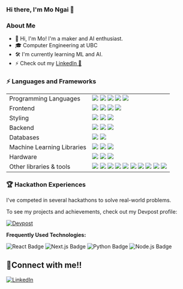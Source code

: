 ### Hi there, I'm Mo Ngai 👋

### About Me

- 👋 Hi, I'm Mo! I'm a maker and AI enthusiast.
- 🎓 Computer Engineering at UBC
- 🛠️ I'm currently learning ML and AI.
- ⚡ Check out my <a href="https://www.linkedin.com/in/mo-ngai-1ba059266/" target="_blank" rel="noreferrer noopener">LinkedIn 🔵</a> 

### ⚡ Languages and Frameworks
<table>
  <tr>
    <td>Programming Languages</td>
    <td>
      <img src="https://img.shields.io/badge/C-%2300599C.svg?style=flat-square&logo=c&logoColor=white"/>
      <img src="https://img.shields.io/badge/C++-%2300599C.svg?style=flat-square&logo=c%2B%2B&logoColor=white"/>
      <img src="https://img.shields.io/badge/Java-%23ED8B00.svg?style=flat-square&logo=openjdk&logoColor=white"/>
      <img src="https://img.shields.io/badge/Python-3670A0?style=flat-square&logo=python&logoColor=ffdd54"/>
      <img src="https://img.shields.io/badge/JavaScript-%23323330.svg?style=flat-square&logo=javascript&logoColor=%23F7DF1E"/>
    </td>
  </tr>

  <tr>
    <td>Frontend</td>
    <td>
      <img src="https://img.shields.io/badge/React-%2320232a.svg?style=flat-square&logo=react&logoColor=%2361DAFB"/>
      <img src="https://img.shields.io/badge/Vite-%001E2B.svg?style=flat-square&logo=vite&logoColor=white"/>
      <img src="https://img.shields.io/badge/Next.js-000000?style=flat-square&logo=next.js&logoColor=white"/>
      <img src="https://img.shields.io/badge/HTML5-%23E34F26.svg?style=flat-square&logo=html5&logoColor=white"/>
    </td>
  </tr>

  <tr>
    <td>Styling</td>
    <td>
      <img src="https://img.shields.io/badge/Tailwind-38B2AC.svg?style=flat-square&logo=tailwind-css&logoColor=white"/>
      <img src="https://img.shields.io/badge/Three.js-38B2AC.svg?style=flat-square&logo=three&logoColor=white"/>
      <img src="https://img.shields.io/badge/CSS3-%231572B6.svg?style=flat-square&logo=css3&logoColor=white"/>
    </td>
  </tr>

  <tr>
    <td>Backend</td>
    <td>
      <img src="https://img.shields.io/badge/express.js-%23404d59.svg?style=flat-square&logo=express&logoColor=%2361DAFB">
      <img src="https://img.shields.io/badge/Flask-%23000000.svg?style=flat-square&logo=flask&logoColor=white"/>
      <img src="https://img.shields.io/badge/Django-43853D.svg?style=flat-square&logo=django&logoColor=white"/>
    </td>
  </tr>

  <tr>
    <td>Databases</td>
    <td>
      <img src="https://img.shields.io/badge/Firebase-%23039BE5.svg?style=flat-square&logo=firebase"/>
      <img src="https://img.shields.io/badge/MongoDB-232F3E.svg?style=flat-square&logo=mongodb"/>
    </td>
  </tr>
  <tr>
    <td>Machine Learning Libraries</td>
    <td>
      <img src="https://img.shields.io/badge/Pandas-150458?style=flat-square&logo=pandas&logoColor=white"/>
      <img src="https://img.shields.io/badge/Numpy-013243?style=flat-square&logo=numpy&logoColor=white"/>
      <img src="https://img.shields.io/badge/Matplotlib-013220?style=flat-square&logo=matplotlib&logoColor=white"/>
     </td>
  </tr>
  <tr>
    <td>Hardware</td>
    <td>
      <img src="https://img.shields.io/badge/Verilog-5C87B2?style=flat-square&logo=verilog&logoColor=white"/>
      <img src="https://img.shields.io/badge/SystemVerilog-4285F4?style=flat-square&logo=systemverilog&logoColor=white"/>
      <img src="https://img.shields.io/badge/Quartus-0081CD?style=flat-square&logo=quartus&logoColor=white"/>
    </td>
  </tr>
  <tr>
    <td>Other libraries & tools</td>
    <td>
      <img src="https://img.shields.io/badge/Arduino-00979D?style=flat-square&logo=arduino&logoColor=white"/>
      <img src="https://img.shields.io/badge/Linux-FCC624?style=flat-square&logo=linux&logoColor=black"/>
      <img src="https://img.shields.io/badge/AWS-232F3E?style=flat-square&logo=amazonaws&logoColor=white"/>
      <img src="https://img.shields.io/badge/Git-F05032?style=flat-square&logo=git&logoColor=white"/>
      <img src="https://img.shields.io/badge/MATLAB-0076A8?style=flat-square&logo=mathworks&logoColor=white"/>
      <img src="https://img.shields.io/badge/Onshape-1A5CAA?style=flat-square&logo=onshape&logoColor=white"/>
      <img src="https://img.shields.io/badge/Bash-4EAA25?style=flat-square&logo=gnu-bash&logoColor=white"/>
      <img src="https://img.shields.io/badge/ARM_Assembly-4D4D4D?style=flat-square&logo=arm&logoColor=white"/>
      <img src="https://img.shields.io/badge/OpenCV-5C3EE8?style=flat-square&logo=opencv&logoColor=white"/>
      <img src="https://img.shields.io/badge/Figma-F24E1E?style=flat-square&logo=figma&logoColor=white"/>
    </td>
  </tr>
</table>


### 🏆 Hackathon Experiences
I've competed in several hackathons to solve real-world problems.

To see my projects and achievements, check out my Devpost profile:

[![Devpost](https://img.shields.io/badge/Devpost-Profile-003E54?style=flat-square&logo=devpost&logoColor=white)](https://devpost.com/IsMoNgai?ref_content=user-portfolio&ref_feature=portfolio&ref_medium=global-nav)

**Frequently Used Technologies:**

![React Badge](https://img.shields.io/badge/React-20232A?style=flat-square&logo=react&logoColor=61DAFB)
![Next.js Badge](https://img.shields.io/badge/Next.js-000000?style=flat-square&logo=next.js&logoColor=white)
![Python Badge](https://img.shields.io/badge/Python-3776AB?style=flat-square&logo=python&logoColor=yellow)
![Node.js Badge](https://img.shields.io/badge/Node.js-43853D?style=flat-square&logo=node.js&logoColor=white)

## 🤝Connect with me!!

[![LinkedIn](https://img.shields.io/badge/LinkedIn-%230077B5.svg?style=for-the-badge&logo=linkedin&logoColor=white)](https://www.linkedin.com/in/mo-ngai-1ba059266/)
